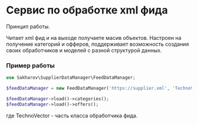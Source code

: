 # Сервис по обработке xml фида

Принцип работы. 

Читает xml фид и на выходе получаете масив объектов. Настроен на получение категорий и офферов, поддерживает возможность создания своих обработчиков и моделей с разной структурой данных.

### Пример работы

```php
use Sakharov\SupplierDataManager\FeedDataManager;

$feedDataManager = new FeedDataManager('https://supplier.xml', 'TechnoVector');

$feedDataManager->load()->categories();
$feedDataManager->load()->offers();
```

где TechnoVector - часть класса обработчика фида.
